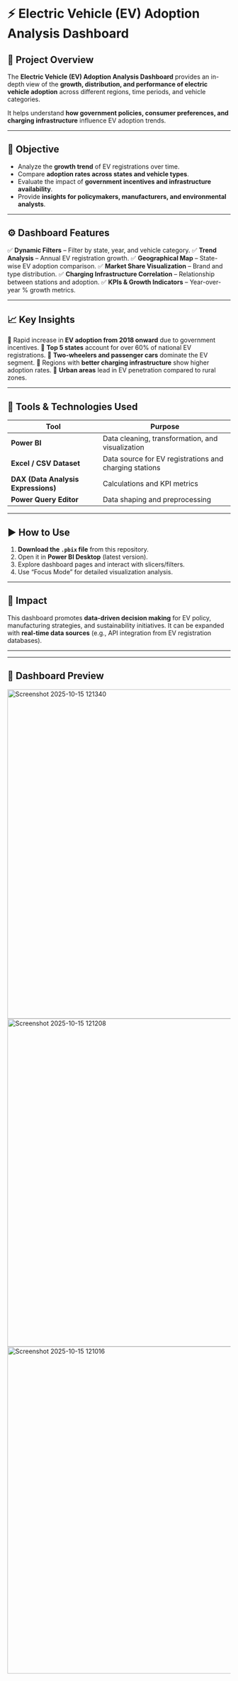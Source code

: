 

# ⚡ Electric Vehicle (EV) Adoption Analysis Dashboard


## 🚗 Project Overview

The **Electric Vehicle (EV) Adoption Analysis Dashboard** provides an in-depth view of the **growth, distribution, and performance of electric vehicle adoption** across different regions, time periods, and vehicle categories.

It helps understand **how government policies, consumer preferences, and charging infrastructure** influence EV adoption trends.

---

## 🎯 Objective

* Analyze the **growth trend** of EV registrations over time.
* Compare **adoption rates across states and vehicle types**.
* Evaluate the impact of **government incentives and infrastructure availability**.
* Provide **insights for policymakers, manufacturers, and environmental analysts**.

---

## ⚙️ Dashboard Features

✅ **Dynamic Filters** – Filter by state, year, and vehicle category.
✅ **Trend Analysis** – Annual EV registration growth.
✅ **Geographical Map** – State-wise EV adoption comparison.
✅ **Market Share Visualization** – Brand and type distribution.
✅ **Charging Infrastructure Correlation** – Relationship between stations and adoption.
✅ **KPIs & Growth Indicators** – Year-over-year % growth metrics.

---

## 📈 Key Insights

🔹 Rapid increase in **EV adoption from 2018 onward** due to government incentives.
🔹 **Top 5 states** account for over 60% of national EV registrations.
🔹 **Two-wheelers and passenger cars** dominate the EV segment.
🔹 Regions with **better charging infrastructure** show higher adoption rates.
🔹 **Urban areas** lead in EV penetration compared to rural zones.

---

## 🧰 Tools & Technologies Used

| Tool                                | Purpose                                                |
| ----------------------------------- | ------------------------------------------------------ |
| **Power BI**                        | Data cleaning, transformation, and visualization       |
| **Excel / CSV Dataset**             | Data source for EV registrations and charging stations |
| **DAX (Data Analysis Expressions)** | Calculations and KPI metrics                           |
| **Power Query Editor**              | Data shaping and preprocessing                         |

---

## ▶️ How to Use

1. **Download the `.pbix` file** from this repository.
2. Open it in **Power BI Desktop** (latest version).
3. Explore dashboard pages and interact with slicers/filters.
4. Use “Focus Mode” for detailed visualization analysis.

---

## 🌱 Impact

This dashboard promotes **data-driven decision making** for EV policy, manufacturing strategies, and sustainability initiatives.
It can be expanded with **real-time data sources** (e.g., API integration from EV registration databases).

---



---

## 📸 Dashboard Preview

<img width="1312" height="744" alt="Screenshot 2025-10-15 121340" src="https://github.com/user-attachments/assets/68ae7493-705f-4115-9659-ac25456eb41c" />


<img width="1319" height="741" alt="Screenshot 2025-10-15 121208" src="https://github.com/user-attachments/assets/81ccb1c8-f062-4ce7-805c-50d9f142820c" />


<img width="1321" height="739" alt="Screenshot 2025-10-15 121016" src="https://github.com/user-attachments/assets/7bd952af-8305-4a12-82be-85eb58341314" />

